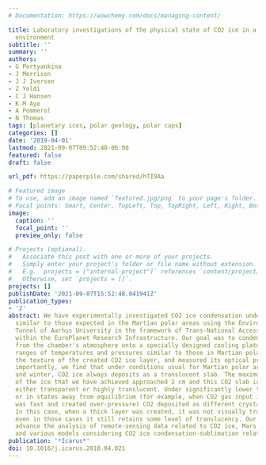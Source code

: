 ```yaml
---
# Documentation: https://wowchemy.com/docs/managing-content/

title: Laboratory investigations of the physical state of CO2 ice in a simulated Martian
  environment
subtitle: ''
summary: ''
authors:
- G Portyankina
- J Merrison
- J J Iversen
- Z Yoldi
- C J Hansen
- K-M Aye
- A Pommerol
- N Thomas
tags: [planetary ices, polar geology, polar caps]
categories: []
date: '2019-04-01'
lastmod: 2021-09-07T09:52:48-06:00
featured: false
draft: false

url_pdf: https://paperpile.com/shared/hTI9Aa

# Featured image
# To use, add an image named `featured.jpg/png` to your page's folder.
# Focal points: Smart, Center, TopLeft, Top, TopRight, Left, Right, BottomLeft, Bottom, BottomRight.
image:
  caption: ''
  focal_point: ''
  preview_only: false

# Projects (optional).
#   Associate this post with one or more of your projects.
#   Simply enter your project's folder or file name without extension.
#   E.g. `projects = ["internal-project"]` references `content/project/deep-learning/index.md`.
#   Otherwise, set `projects = []`.
projects: []
publishDate: '2021-09-07T15:52:48.041941Z'
publication_types:
- '2'
abstract: We have experimentally investigated CO2 ice condensation under conditions
  similar to those expected in the Martian polar areas using the Environmental Wind
  Tunnel of Aarhus University in the framework of Trans-National Access opportunities
  within the EuroPlanet Research Infrastructure. Our goal was to condense CO2 directly
  from the chamber's atmosphere onto a specially designed cooling plate. We investigated
  ranges of temperatures and pressures similar to those in Martian polar areas, observed
  the texture of the created CO2 ice layer, and measured its optical properties. Most
  importantly, we find that under conditions usual for Martian polar areas in fall
  and winter, CO2 ice always deposits as a translucent slab. The maximum thickness
  of the ice that we have achieved approached 2 cm and this CO2 slab ice layer was
  either transparent or highly translucent. Under significantly lower temperatures
  or in states away from equilibrium (for example, when CO2 gas input into the chamber
  was fast and created over-pressure) CO2 deposited as different crystalline structures.
  In this case, when a thick layer was created, it was not visually transparent. However,
  even in those cases it still retains some level of translucency. Our results will
  advance the analysis of remote-sensing data related to CO2 ice, Mars' seasonal cycles,
  and various models considering CO2 ice condensation-sublimation related processes.
publication: '*Icarus*'
doi: 10.1016/j.icarus.2018.04.021
---
```

